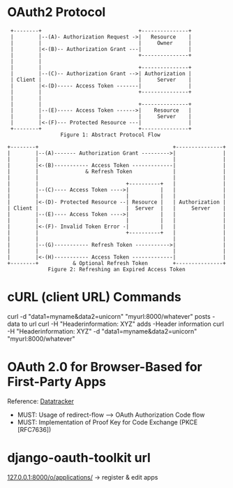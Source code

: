 # OAuth2 Protocol
     +--------+                               +---------------+
     |        |--(A)- Authorization Request ->|   Resource    |
     |        |                               |     Owner     |
     |        |<-(B)-- Authorization Grant ---|               |
     |        |                               +---------------+
     |        |
     |        |                               +---------------+
     |        |--(C)-- Authorization Grant -->| Authorization |
     | Client |                               |     Server    |
     |        |<-(D)----- Access Token -------|               |
     |        |                               +---------------+
     |        |
     |        |                               +---------------+
     |        |--(E)----- Access Token ------>|    Resource   |
     |        |                               |     Server    |
     |        |<-(F)--- Protected Resource ---|               |
     +--------+                               +---------------+
                     Figure 1: Abstract Protocol Flow

    +--------+                                           +---------------+
    |        |--(A)------- Authorization Grant --------->|               |
    |        |                                           |               |
    |        |<-(B)----------- Access Token -------------|               |
    |        |               & Refresh Token             |               |
    |        |                                           |               |
    |        |                            +----------+   |               |
    |        |--(C)---- Access Token ---->|          |   |               |
    |        |                            |          |   |               |
    |        |<-(D)- Protected Resource --| Resource |   | Authorization |
    | Client |                            |  Server  |   |     Server    |
    |        |--(E)---- Access Token ---->|          |   |               |
    |        |                            |          |   |               |
    |        |<-(F)- Invalid Token Error -|          |   |               |
    |        |                            +----------+   |               |
    |        |                                           |               |
    |        |--(G)----------- Refresh Token ----------->|               |
    |        |                                           |               |
    |        |<-(H)----------- Access Token -------------|               |
    +--------+           & Optional Refresh Token        +---------------+
                 Figure 2: Refreshing an Expired Access Token

# cURL (client URL) Commands
curl -d "data1=myname&data2=unicorn" "myurl:8000/whatever" posts -data to url
curl -H "Headerinformation: XYZ" adds -Header information
curl -H "Headerinformation: XYZ" -d "data1=myname&data2=unicorn" "myurl:8000/whatever"

# OAuth 2.0 for Browser-Based for First-Party Apps
Reference: [Datatracker](https://datatracker.ietf.org/doc/html/draft-ietf-oauth-browser-based-apps#name-first-party-applications)
- MUST: Usage of redirect-flow --> OAuth Authorization Code flow
- MUST: Implementation of Proof Key for Code Exchange (PKCE [RFC7636])

# django-oauth-toolkit url
[127.0.0.1:8000/o/applications/]() -> register & edit apps